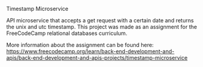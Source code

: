 Timestamp Microservice

API microservice that accepts a get request with a certain date and returns the unix and utc timestamp. This project was made as an assignment for the FreeCodeCamp relational databases curriculum.

More information about the assignment can be found here:
https://www.freecodecamp.org/learn/back-end-development-and-apis/back-end-development-and-apis-projects/timestamp-microservice
